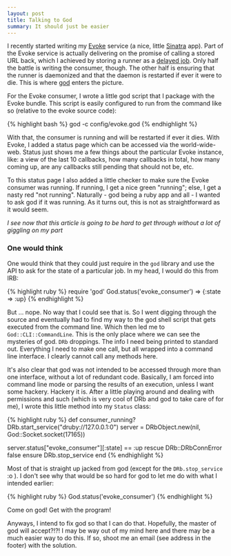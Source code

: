 ```yaml
---
layout: post
title: Talking to God
summary: It should just be easier
---
```


I recently started writing my [Evoke](http://github.com/thumblemonks/evoke) service (a nice, little [Sinatra](http://sinatra.rubyforge.org/) app). Part of the Evoke service is actually delivering on the promise of calling a stored URL back, which I achieved by storing a runner as a [delayed job](http://github.com/tobi/delayed_job). Only half the battle is writing the consumer, though. The other half is ensuring that the runner is daemonized and that the daemon is restarted if ever it were to die. This is where [god](http://god.rubyforge.org/) enters the picture.

For the Evoke consumer, I wrote a little god script that I package with the Evoke bundle. This script is easily configured to run from the command like so (relative to the evoke source code):

{% highlight bash %}
god -c config/evoke.god
{% endhighlight %}

With that, the consumer is running and will be restarted if ever it dies. With Evoke, I added a status page which can be accessed via the world-wide-web. Status just shows me a few things about the particular Evoke instance, like: a view of the last 10 callbacks, how many callbacks in total, how many coming up, are any callbacks still pending that should not be, etc.

To this status page I also added a little checker to make sure the Evoke consumer was running. If running, I get a nice green "running"; else, I get a nasty red "not running". Naturally - god being a ruby app and all - I wanted to ask god if it was running. As it turns out, this is not as straightforward as it would seem.

*I see now that this article is going to be hard to get through without a lot of giggling on my part*

### One would think

One would think that they could just require in the `god` library and use the API to ask for the state of a particular job. In my head, I would do this from IRB:

{% highlight ruby %}
require 'god'
God.status('evoke_consumer')
=> {:state => :up}
{% endhighlight %}

But ... nope. No way that I could see that is. So I went digging through the source and eventually had to find my way to the god shell script that gets executed from the command line. Which then led me to `God::CLI::CommandLine`. This is the only place where we can see the mysteries of god. `DRb` droppings. The info I need being printed to standard out. Everything I need to make one call, but all wrapped into a command line interface. I clearly cannot call any methods here.

It's also clear that god was not intended to be accessed through more than one interface, without a lot of redundant code. Basically, I am forced into command line mode or parsing the results of an execution, unless I want some hackery. Hackery it is. After a little playing around and dealing with permissions and such (which is very cool of DRb and god to take care of for me), I wrote this little method into my `Status` class:

{% highlight ruby %}
def consumer_running?
  DRb.start_service("druby://127.0.0.1:0")
  server = DRbObject.new(nil, God::Socket.socket(17165))

  server.status["evoke_consumer"][:state] == :up
rescue DRb::DRbConnError
  false
ensure
  DRb.stop_service
end
{% endhighlight %}

Most of that is straight up jacked from god (except for the `DRb.stop_service` :o ). I don't see why that would be so hard for god to let me do with what I intended earlier:

{% highlight ruby %}
God.status('evoke_consumer')
{% endhighlight %}

Come on god! Get with the program!

Anyways, I intend to fix god so that I can do that. Hopefully, the master of god will accept?!?! I may be way out of my mind here and there may be a much easier way to do this. If so, shoot me an email (see address in the footer) with the solution.
